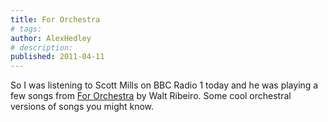```yaml
---
title: For Orchestra
# tags:
author: AlexHedley
# description: 
published: 2011-04-11
---
```


So I was listening to Scott Mills on BBC Radio 1 today and he was playing a few songs from [For Orchestra](http://fororchestra.com/) by Walt Ribeiro. Some cool orchestral versions of songs you might know.
